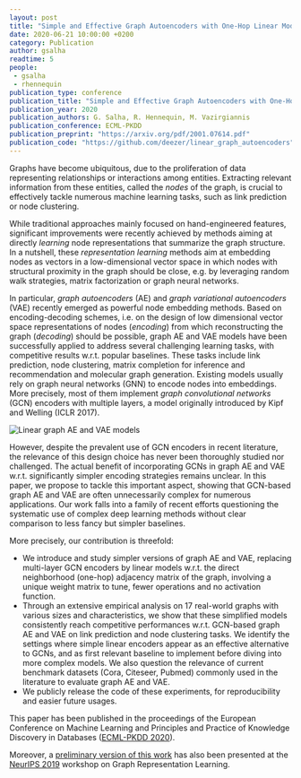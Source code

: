 ```yaml
---
layout: post
title: "Simple and Effective Graph Autoencoders with One-Hop Linear Models"
date: 2020-06-21 10:00:00 +0200
category: Publication
author: gsalha
readtime: 5
people:
 - gsalha
 - rhennequin
publication_type: conference
publication_title: "Simple and Effective Graph Autoencoders with One-Hop Linear Models"
publication_year: 2020
publication_authors: G. Salha, R. Hennequin, M. Vazirgiannis
publication_conference: ECML-PKDD
publication_preprint: "https://arxiv.org/pdf/2001.07614.pdf"
publication_code: "https://github.com/deezer/linear_graph_autoencoders"
---
```


Graphs have become ubiquitous, due to the proliferation of data representing relationships or
interactions among entities. Extracting relevant information from these entities, called the <i>nodes</i> of the graph, 
is crucial to effectively tackle numerous machine learning tasks, such as link prediction or node clustering.

While traditional approaches mainly focused on hand-engineered features, significant improvements were recently achieved
by methods aiming at directly <i>learning</i> node representations that summarize the graph structure.
In a nutshell, these <i>representation learning</i> methods aim at embedding nodes as vectors in a 
low-dimensional vector space in which nodes with structural proximity in the graph should be close,
e.g. by leveraging random walk strategies, matrix factorization or graph neural networks.

In particular, <i>graph autoencoders</i> (AE) and <i>graph variational autoencoders</i> (VAE) recently emerged as
powerful node embedding methods. Based on encoding-decoding schemes, i.e. on the design of low dimensional vector space
representations of nodes (<i>encoding</i>) from which reconstructing the graph (<i>decoding</i>) should be possible, graph
AE and VAE models have been successfully applied to address several challenging learning tasks, with competitive 
results w.r.t. popular baselines. These tasks include link prediction, node clustering, matrix completion for inference and recommendation and molecular graph generation. Existing models usually rely on graph neural networks (GNN) to encode nodes into embeddings. 
More precisely, most of them implement <i>graph convolutional networks</i> (GCN) encoders with multiple layers, a model originally introduced by Kipf and Welling (ICLR 2017).

<div class="publication-illustration">
    <img
        src="{{ '/static/images/publis/salha19neurips/linearsummary.png' | prepend: site.url }}"
        alt="Linear graph AE and VAE models"/>
</div>

However, despite the prevalent use of GCN encoders in recent literature, the relevance of this design choice has never been thoroughly studied nor challenged.
The actual benefit of incorporating GCNs in graph AE and VAE w.r.t. significantly simpler encoding strategies remains unclear.
In this paper, we propose to tackle this important aspect, showing that GCN-based graph AE and VAE are often unnecessarily complex for numerous applications.
Our work falls into a family of recent efforts questioning the systematic use of complex deep learning methods without clear comparison to less fancy but simpler baselines.

More precisely, our contribution is threefold:
<ul>
    <li> We introduce and study simpler versions of graph AE and VAE, replacing multi-layer GCN encoders by linear models w.r.t. the direct neighborhood (one-hop) adjacency matrix of the graph, involving a unique weight matrix to tune, fewer operations and no activation function. </li>
    <li> Through an extensive empirical analysis on 17 real-world graphs with various sizes and characteristics, we show that these simplified models consistently reach competitive performances w.r.t. GCN-based graph AE and VAE on link prediction and node clustering tasks. We identify the settings where simple linear encoders appear as an effective alternative to GCNs, and as first relevant baseline to implement before diving into more complex models. We also question the relevance of current benchmark datasets (Cora, Citeseer, Pubmed) commonly used in the literature to evaluate graph AE and VAE. </li>
    <li> We publicly release the code of these experiments, for reproducibility and easier future usages. </li>
</ul>


This paper has been published in the proceedings of the European Conference on Machine Learning 
and Principles and Practice of Knowledge Discovery in
Databases (<a href="https://ecmlpkdd2020.net/">ECML-PKDD 2020</a>). 


Moreover, a <a href="https://arxiv.org/pdf/1910.00942.pdf">preliminary version of this work</a> has also 
been presented at the <a href="https://nips.cc/Conferences/2019">NeurIPS 2019</a> workshop on Graph Representation Learning.
